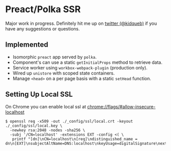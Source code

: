 # Preact/Polka SSR
Major work in progress. Definitely hit me up on [twitter (@kidqueb)](https://twitter.com/kidqueb) if you have any suggestions or questions.

## Implemented
* Isomorphic `preact` app served by `polka`.
* Component's can use a static `getInitialProps` method to retrieve data.
* Service worker using `workbox-webpack-plugin` (production only).
* Wired up `unistore` with scoped state containers.
* Manage `<head>` on a per page basis with a static `setHead` function.

## Setting Up Local SSL
On Chrome you can enable local ssl at [chrome://flags/#allow-insecure-localhost](chrome://flags/#allow-insecure-localhost)
```
$ openssl req -x509 -out ./_config/ssl/local.crt -keyout ./_config/ssl/local.key \
  -newkey rsa:2048 -nodes -sha256 \
  -subj '/CN=localhost' -extensions EXT -config <( \
   printf "[dn]\nCN=localhost\n[req]\ndistinguished_name = dn\n[EXT]\nsubjectAltName=DNS:localhost\nkeyUsage=digitalSignature\nextendedKeyUsage=serverAuth")
```
